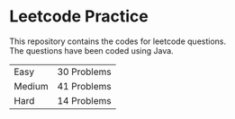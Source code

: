 # Leetcode Practice
This repository contains the codes for leetcode questions. <br>
The questions have been coded using Java. <br>
<table><tr><td>Easy</td><td>30 Problems</td></tr><tr><td>Medium</td><td>41 Problems</td></tr><tr><td>Hard</td><td>14 Problems</td></tr></table>

